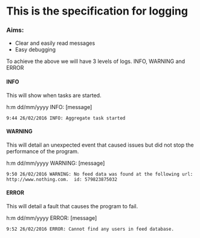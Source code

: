 # This is the specification for logging

### Aims:
* Clear and easily read messages
* Easy debugging

To achieve the above we will have 3 levels of logs. INFO, WARNING and ERROR

#### INFO
This will show when tasks are started.

h:m dd/mm/yyyy INFO: [message]

    9:44 26/02/2016 INFO: Aggregate task started

#### WARNING
This will detail an unexpected event that caused issues but did not stop the performance of the program.

h:m dd/mm/yyyy WARNING: [message]

    9:50 26/02/2016 WARNING: No feed data was found at the following url: http://www.nothing.com.  id: 579823875032

#### ERROR
This will detail a fault that causes the program to fail.

h:m dd/mm/yyyy ERROR: [message]

    9:52 26/02/2016 ERROR: Cannot find any users in feed database.
